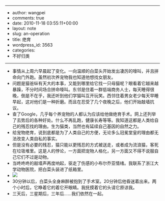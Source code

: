 - --
- author: wangpei
- comments: true
- date: 2010-11-18 03:55:11+00:00
- layout: note
- slug: an-operation
- title: 绝育
- wordpress_id: 3563
- categories:
- 不好归类
- --
- 事情从上周六早晨起了变化。一向温顺的白菜头开始发出凄厉的嚎叫，并且拼命向门外跑。虽然初次养宠物我也知道他想找女朋友。
- 问题是猫爸纵有天大的本事，又能到哪里给它找一只母猫呢？眼看着它越来越暴躁，不分时间场合拼命嚎叫。东邻是住着一群低端商务人士，每天睡得很晚，倒是不在乎，我还听到他们学猫叫互开玩笑。西邻住着男女老少每天早睡早起，这对他们是一种折磨。而且在忍受了几个夜晚之后，他们开始敲墙抗议。
- 查了Google，几乎每个养宠物的人都认为应该给他做绝育手术。网上还列举了去势后的各种好处。什么不再乱跑，健康长寿等等。我知道这都是人类给自己的残忍找的理由。生为猫类，当然也有延续自己基因的自然之力。
- 给宠物绝育，说到底都是为了人类自己的方便，无论多么冠冕堂皇的理由都无法改变人类自私的事实。
- 但是没有必要的残忍，猫只能以更残忍的方式被送走，或者成为流浪猫，客死在垃圾堆里。这是人的悖论，一方面把宠物人格化，另一方面又不得不说服自己它们不过是动物。
- 当咚咚咚的敲墙声再度响起，驱走了伤感的小布尔乔亚情绪。我联系了浙江大学动物医院，把白菜头装进了纸箱里。
- [![](http://farm5.static.flickr.com/4153/5186430216_8ab864d92b_m.jpg)](http://www.flickr.com/photos/42121485@N00/5186430216/)  
- 30分钟以后，白菜头全身麻醉被抱到了手术室。20分钟后他昏迷着出来。两个小时后，它睁着它的着它开眼睛。我抚摸着它的头请它原谅我。
- 三天后，三星期后，三年后......我们依然在一起。  
